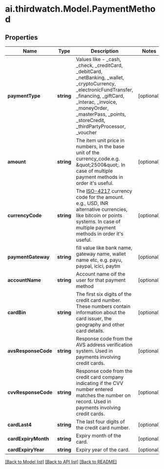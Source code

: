 # ai.thirdwatch.Model.PaymentMethod
## Properties

Name | Type | Description | Notes
------------ | ------------- | ------------- | -------------
**paymentType** | **string** | Values like - _cash, _check, _creditCard, _debitCard, _netBanking, _wallet, _cryptoCurrency, _electronicFundTransfer, _financing, _giftCard, _interac, _invoice, _moneyOrder, _masterPass, _points, _storeCredit, _thirdPartyProcessor, _voucher | [optional] 
**amount** | **string** | The item unit price in numbers, in the base unit of the currency_code.e.g. \&quot;2500\&quot;. In case of multiple payment methods in order it&#39;s useful. | [optional] 
**currencyCode** | **string** | The [ISO-4217](http://en.wikipedia.org/wiki/ISO_4217) currency code for the amount. e.g., USD, INR alternative currencies, like bitcoin or points systems. In case of multiple payment methods in order it&#39;s useful. | [optional] 
**paymentGateway** | **string** | fill value like bank name, gateway name, wallet name etc, e.g. payu, paypal, icici, paytm | [optional] 
**accountName** | **string** | Account name oif the user for that payment method | [optional] 
**cardBin** | **string** | The first six digits of the credit card number. These numbers contain information about the card issuer, the geography and other card details. | [optional] 
**avsResponseCode** | **string** | Response code from the AVS address verification system. Used in payments involving credit cards. | [optional] 
**cvvResponseCode** | **string** | Response code from the credit card company indicating if the CVV number entered matches the number on record. Used in payments involving credit cards. | [optional] 
**cardLast4** | **string** | The last four digits of the credit card number. | [optional] 
**cardExpiryMonth** | **string** | Expiry month of the card. | [optional] 
**cardExpiryYear** | **string** | Expiry year of the card. | [optional] 

[[Back to Model list]](../README.md#documentation-for-models) [[Back to API list]](../README.md#documentation-for-api-endpoints) [[Back to README]](../README.md)

